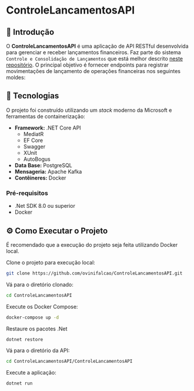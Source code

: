 ﻿# ControleLancamentosAPI

## :book: Introdução

O **ControleLancamentosAPI** é uma aplicação de API RESTful desenvolvida para gerenciar e receber lançamentos financeiros. Faz parte do sistema `Controle e Consolidação de Lançamentos` que está melhor descrito [neste repositório](https://github.com/ovinifalcao/ControleEConsolidacaoDeLancamentos). O principal objetivo é fornecer endpoints para registrar movimentações de lançamento de operações financeiras nos seguintes moldes: 

## :rocket: Tecnologias

O projeto foi construído utilizando um *stack* moderno da Microsoft e ferramentas de containerização:

* **Framework:** .NET Core API
    - MediatR
    - EF Core
    - Swagger
    - XUnit
    - AutoBogus
* **Data Base:** PostgreSQL
* **Mensageria:** Apache Kafka
* **Contêineres:** Docker

### Pré-requisitos

- .Net SDK 8.0 ou superior
- Docker 

## ⚙️ Como Executar o Projeto

É recomendado que a execução do projeto seja feita utilizando Docker local.

Clone o projeto para execução local:

```bash
git clone https://github.com/ovinifalcao/ControleLancamentosAPI.git
```

Vá para o diretório clonado:

```bash
cd ControleLancamentosAPI
```

Execute os Docker Compose:

```bash
docker-compose up -d
```

Restaure os pacotes .Net
```bash
dotnet restore
```

Vá para o diretório da API:
```bash
cd ControleLancamentosAPI/ControleLancamentosAPI
```

Execute a aplicação:
```bash
dotnet run
```